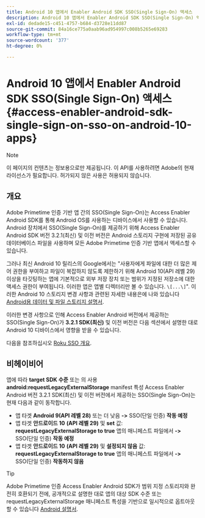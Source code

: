 ```yaml
---
title: Android 10 앱에서 Enabler Android SDK SSO(Single Sign-On) 액세스
description: Android 10 앱에서 Enabler Android SDK SSO(Single Sign-On) 액세스
exl-id: dedade15-c451-4757-b684-d3728e11dd87
source-git-commit: 84a16ce775a0aab96ad954997c008b5265e69283
workflow-type: tm+mt
source-wordcount: '377'
ht-degree: 0%

---
```


# Android 10 앱에서 Enabler Android SDK SSO(Single Sign-On) 액세스 {#access-enabler-android-sdk-single-sign-on-sso-on-android-10-apps}

>[!NOTE]
>
>이 페이지의 컨텐츠는 정보용으로만 제공됩니다. 이 API를 사용하려면 Adobe의 현재 라이선스가 필요합니다. 허가되지 않은 사용은 허용되지 않습니다.

## 개요

Adobe Primetime 인증 기반 앱 간의 SSO(Single Sign-On)는 Access Enabler Android SDK를 통해 Android OS를 사용하는 디바이스에서 사용할 수 있습니다. Android 장치에서 SSO(Single Sign-On)를 제공하기 위해 Access Enabler Android SDK 버전 3.2.1(최신) 및 이전 버전은 Android 스토리지 구현에 저장된 공유 데이터베이스 파일을 사용하며 모든 Adobe Primetime 인증 기반 앱에서 액세스할 수 있습니다.

그러나 최신 Android 10 릴리스의 Google에서는 &quot;사용자에게 파일에 대한 더 많은 제어 권한을 부여하고 파일이 복잡하지 않도록 제한하기 위해 Android 10(API 레벨 29) 이상을 타깃팅하는 앱에 기본적으로 외부 저장 장치 또는 범위가 지정된 저장소에 대한 액세스 권한이 부여됩니다. 이러한 앱은 앱별 디렉터리만 볼 수 있습니다. `\[...\]`&quot;. 이러한 Android 10 스토리지 변경 사항과 관련된 자세한 내용은에 나와 있습니다 [Android용 데이터 및 파일 스토리지 설명서](https://developer.android.com/training/data-storage/files/external-scoped).

이러한 변경 사항으로 인해 Access Enabler Android 버전에서 제공하는 SSO(Single Sign-On)가 **3.2.1 SDK(최신)** 및 이전 버전은 다음 섹션에서 설명한 대로 Android 10 디바이스에서 영향을 받을 수 있습니다.

다음을 참조하십시오 [Roku SSO 개요](/help/authentication/roku-sso-overview.md).

## 비헤이비어

앱에 따라 **target SDK 수준** 또는 의 사용 **android:requestLegacyExternalStorage** manifest 특성 Access Enabler Android 버전 3.2.1 SDK(최신) 및 이전 버전에서 제공하는 SSO(Single Sign-On)는 현재 다음과 같이 동작합니다.

- 앱 타겟 **Android 9(API 레벨 28)** 또는 더 낮음 **-\>** SSO(단일 인증) **작동 예정**
- 앱 타겟 **안드로이드 10** **(API 레벨 29)** 및 **set** 값: **requestLegacyExternalStorage to true** 앱의 매니페스트 파일에서 **-\>** SSO(단일 인증) **작동 예정**
- 앱 타겟 **안드로이드 10** **(API 레벨 29)** 및 **설정되지 않음** 값: **requestLegacyExternalStorage to true** 앱의 매니페스트 파일에서 **-\>** SSO(단일 인증) **작동하지 않음**


>[!TIP]
>
> Adobe Primetime 인증 Access Enabler Android SDK가 범위 지정 스토리지와 완전히 호환되기 전에, 공개적으로 설명한 대로 앱의 대상 SDK 수준 또는 requestLegacyExternalStorage 매니페스트 특성을 기반으로 일시적으로 옵트아웃할 수 있습니다 [Android 설명서](https://developer.android.com/training/data-storage/files/external-scoped#opt-out-of-scoped-storage).
